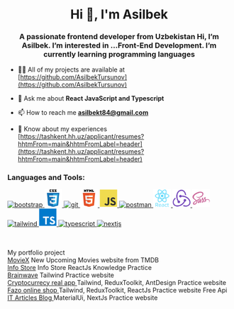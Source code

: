 <h1 align="center">Hi 👋, I'm Asilbek</h1>
<h3 align="center">A passionate frontend developer from Uzbekistan Hi, I’m Asilbek. I’m interested in ...Front-End Development. I’m currently learning programming languages</h3>

- 👨‍💻 All of my projects are available at [https://github.com/AsilbekTursunov](https://github.com/AsilbekTursunov)

- 💬 Ask me about **React JavaScript and Typescript**

- 📫 How to reach me **asilbekt84@gmail.com**

- 📄 Know about my experiences [https://tashkent.hh.uz/applicant/resumes?hhtmFrom=main&hhtmFromLabel=header](https://tashkent.hh.uz/applicant/resumes?hhtmFrom=main&hhtmFromLabel=header)
 

<h3 align="left">Languages and Tools:</h3>
<p align="left"> <a href="https://getbootstrap.com/" target="_blank"> <img src="https://upload.wikimedia.org/wikipedia/commons/thumb/b/b2/Bootstrap_logo.svg/1200px-Bootstrap_logo.svg.png" alt="bootstrap" width="50" height="40"/> </a> <a href="https://www.w3schools.com/css/" target="_blank" rel="noreferrer"> <img src="https://raw.githubusercontent.com/devicons/devicon/master/icons/css3/css3-original-wordmark.svg" alt="css3" width="40" height="40"/> </a> <a href="https://git-scm.com/" target="_blank" rel="noreferrer"> <img src="https://www.vectorlogo.zone/logos/git-scm/git-scm-icon.svg" alt="git" width="40" height="40"/> </a> <a href="https://www.w3.org/html/" target="_blank" rel="noreferrer"> <img src="https://raw.githubusercontent.com/devicons/devicon/master/icons/html5/html5-original-wordmark.svg" alt="html5" width="40" height="40"/> </a> <a href="https://developer.mozilla.org/en-US/docs/Web/JavaScript" target="_blank" rel="noreferrer"> <img src="https://raw.githubusercontent.com/devicons/devicon/master/icons/javascript/javascript-original.svg" alt="javascript" width="40" height="40"/> </a> <a href="https://postman.com" target="_blank" rel="noreferrer"> <img src="https://www.vectorlogo.zone/logos/getpostman/getpostman-icon.svg" alt="postman" width="40" height="40"/> </a> <a href="https://reactjs.org/" target="_blank" rel="noreferrer"> <img src="https://raw.githubusercontent.com/devicons/devicon/master/icons/react/react-original-wordmark.svg" alt="react" width="40" height="40"/> </a> <a href="https://redux.js.org" target="_blank" rel="noreferrer"> <img src="https://raw.githubusercontent.com/devicons/devicon/master/icons/redux/redux-original.svg" alt="redux" width="40" height="40"/> </a> <a href="https://sass-lang.com" target="_blank" rel="noreferrer"> <img src="https://raw.githubusercontent.com/devicons/devicon/master/icons/sass/sass-original.svg" alt="sass" width="40" height="40"/> </a> <a href="https://tailwindcss.com/" target="_blank" rel="noreferrer"> <img src="https://www.vectorlogo.zone/logos/tailwindcss/tailwindcss-icon.svg" alt="tailwind" width="40" height="40"/> </a> <a href="https://www.typescriptlang.org/" target="_blank" rel="noreferrer"> <img src="https://raw.githubusercontent.com/devicons/devicon/master/icons/typescript/typescript-original.svg" alt="typescript" width="40" height="40"/> </a> <a href="https://graphql.org/" target="_blank" rel="noreferrer"> <img src="https://upload.wikimedia.org/wikipedia/commons/thumb/1/17/GraphQL_Logo.svg/1200px-GraphQL_Logo.svg.png" alt="typescript" width="40" height="40"/> </a> <a href="https://nextjs.org/" target="_blank" rel="noreferrer"> <img src="https://www.rlogical.com/wp-content/uploads/2021/08/Rlogical-Blog-Images-thumbnail-1.png" alt="nextjs" width="40" height="40"/> </a>  </p>  

 

<br/>
<br/>
My portfolio project
<br/>
<a  href="https://react-moviex-app.netlify.app" target="_blank">   MovieX</a> New Upcoming Movies website  from TMDB
<br/>
<a  href="https://asilbektursunov.github.io/info-store/" target="_blank">  Info Store</a> Info Store ReactJs Knowledge Practice
<br/>
<a  href="https://asilbektursunov.github.io/brainwave/" target="_blank">   Brainwave</a> Tailwind Practice website
<br/>
<a  href="https://portfolio-crypto-react-app.netlify.app" target="_blank"> Cryptocurrecy real app </a>     Tailwind, ReduxToolkit, AntDesign Practice website
<br/>
<a  href="https://fazo-online-shop.netlify.app/" target="_blank"> Fazo online shop </a>     Tailwind, ReduxToolkit, ReactJs Practice website Free Api
<br/>
<a  href="https://asilbek-nextjs-blog-app.vercel.app/" target="_blank"> IT Articles Blog </a>     MaterialUi,  NextJs Practice website


<!---
AsilbekTursunov/AsilbekTursunov is a ✨ special ✨ repository because its `README.md` (this file) appears on your GitHub profile.
You can click the Preview link to take a look at your changes.
--->
